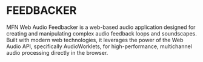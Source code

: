# FEEDBACKER

MFN Web Audio Feedbacker is a web-based audio application designed for creating and manipulating complex audio feedback loops and soundscapes. Built with modern web technologies, it leverages the power of the Web Audio API, specifically AudioWorklets, for high-performance, multichannel audio processing directly in the browser.
